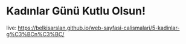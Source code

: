 # Kadınlar Günü Kutlu Olsun!

live: https://belkisarslan.github.io/web-sayfasi-calismalari/5-kadinlar-g%C3%BCn%C3%BC/